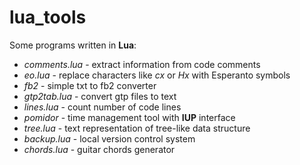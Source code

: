 # lua_tools
Some programs written in **Lua**:

* _comments.lua_ - extract information from code comments
* _eo.lua_ - replace characters like _cx_ or _Hx_ with Esperanto symbols
* _fb2_ - simple txt to fb2 converter
* _gtp2tab.lua_ - convert gtp files to text
* _lines.lua_ - count number of code lines
* _pomidor_ - time management tool with **IUP** interface
* _tree.lua_ - text representation of tree-like data structure
* _backup.lua_ - local version control system
* _chords.lua_ - guitar chords generator

